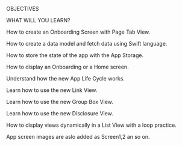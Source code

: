 OBJECTIVES 

WHAT WILL YOU LEARN?

How to create an Onboarding Screen with Page Tab View.

How to create a data model and fetch data using Swift language. 

How to store the state of the app with the  App Storage. 

How to display an Onboarding or a Home screen.

Understand how the new App Life Cycle works. 

Learn how to use the new Link View.

Learn how to use the new Group Box View. 

Learn how to use the new Disclosure View. 

How to display views dynamically in a List View with a loop practice.

App screen images are aslo added as Screen1,2 an so on.
